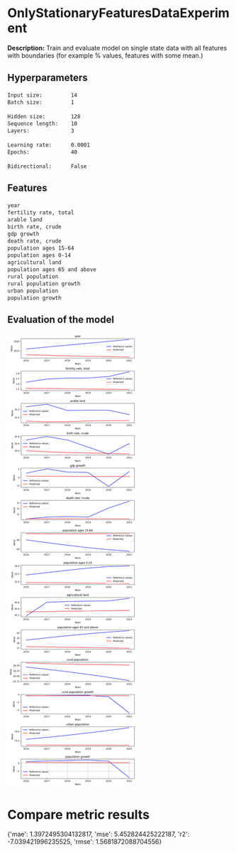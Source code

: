 
# OnlyStationaryFeaturesDataExperiment

**Description:** Train and evaluate model on single state data with all features with boundaries (for example % values, features with some mean.) 

## Hyperparameters
```
Input size:         14
Batch size:         1

Hidden size:        128
Sequence length:    10
Layers:             3

Learning rate:      0.0001
Epochs:             40

Bidirectional:      False
```
## Features
```
year
fertility rate, total
arable land
birth rate, crude
gdp growth
death rate, crude
population ages 15-64
population ages 0-14
agricultural land
population ages 65 and above
rural population
rural population growth
urban population
population growth
```

## Evaluation of the model


![Evaluation of the model](./plots/evaluation.png)

# Compare metric results
{'mae': 1.3972495304132817,
 'mse': 5.452824425222187,
 'r2': -7.039421996235525,
 'rmse': 1.5681872088704556}

